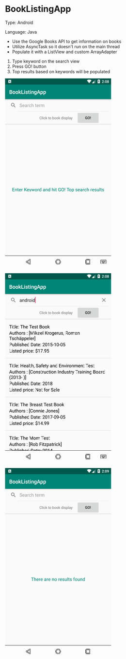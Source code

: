 # BookListingApp 
Type: Android

Language: Java

- Use the Google Books API to get information on books
- Utilize AsyncTask so it doesn't run on the main thread
- Populate it with a ListView and custom ArrayAdapter

1. Type keyword on the search view
2. Press GO! button
3. Top results based on keywords will be populated

![start image](https://raw.githubusercontent.com/EmmanuelHmar/BookListingApp/master/app/src/main/res/drawable/screenshot1.png)

![start image](https://raw.githubusercontent.com/EmmanuelHmar/BookListingApp/master/app/src/main/res/drawable/screenshot2.png)

![start image](https://raw.githubusercontent.com/EmmanuelHmar/BookListingApp/master/app/src/main/res/drawable/screenshot3.png)
